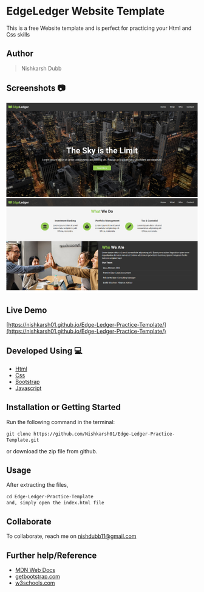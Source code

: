 # EdgeLedger Website Template
This is a free Website template and is perfect for practicing your Html and Css skills

## Author 
> Nishkarsh Dubb

## Screenshots 📷
![Website Screenshot](screenshots/1.jpg)
![Website Screenshot](screenshots/2.png)

## Live Demo 

 [https://nishkarsh01.github.io/Edge-Ledger-Practice-Template/](https://nishkarsh01.github.io/Edge-Ledger-Practice-Template/)

## Developed Using 💻

+ [Html](https://developer.mozilla.org/en-US/docs/Web/HTML)
+ [Css](https://developer.mozilla.org/en-US/docs/Web/CSS)
+ [Bootstrap](https://getbootstrap.com/)
+ [Javascript](https://developer.mozilla.org/en-US/docs/Web/javascript)


## Installation or Getting Started

Run the following command in the terminal:

	git clone https://github.com/Nishkarsh01/Edge-Ledger-Practice-Template.git
or download the zip file from github.
    

## Usage
After extracting the files,

    cd Edge-Ledger-Practice-Template
    and, simply open the index.html file
    
## Collaborate
To collaborate, reach me on [nishdubb11@gmail.com]() 


## Further help/Reference

+ [MDN Web Docs](https://developer.mozilla.org/en-US/)
+ [getbootstrap.com](https://getbootstrap.com/)
+ [w3schools.com](https://www.w3schools.com/)










